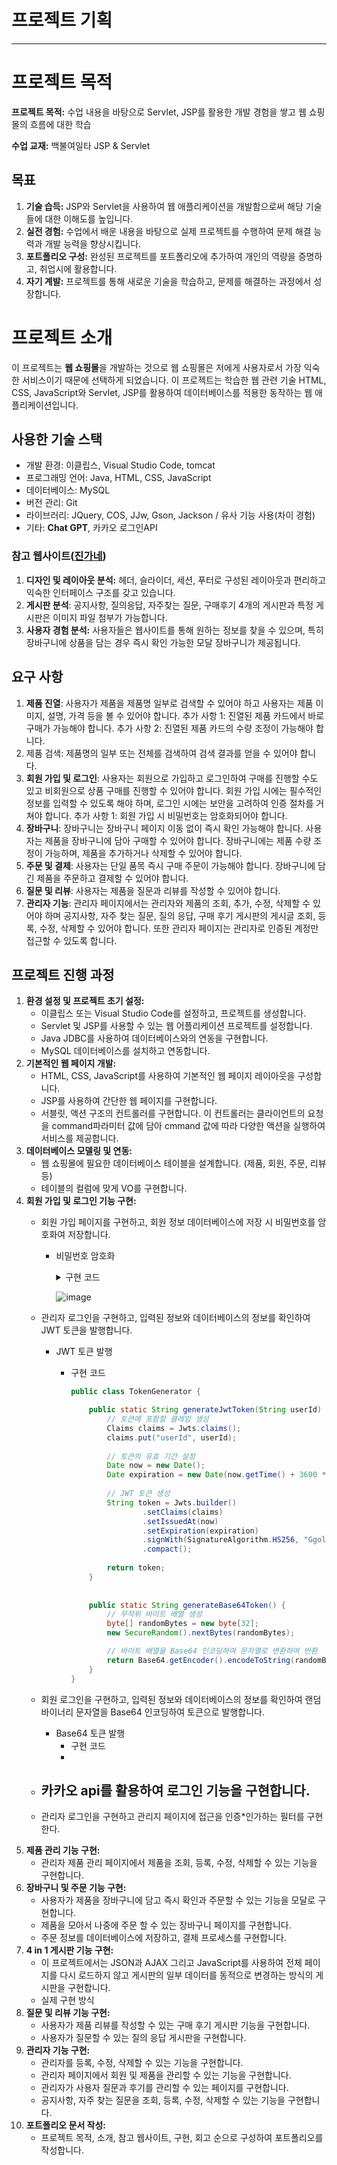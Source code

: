 # 프로젝트 기획

---




# 프로젝트 목적

**프로젝트 목적:** 수업 내용을 바탕으로 Servlet, JSP를 활용한 개발 경험을 쌓고 웹 쇼핑몰의 흐름에 대한 학습

**수업 교재:** 백불여일타 JSP & Servlet

## 목표

1. **기술 습득:** JSP와 Servlet을 사용하여 웹 애플리케이션을 개발함으로써 해당 기술들에 대한 이해도를 높입니다.
2. **실전 경험:** 수업에서 배운 내용을 바탕으로 실제 프로젝트를 수행하여 문제 해결 능력과 개발 능력을 향상시킵니다.
3. **포트폴리오 구성:** 완성된 프로젝트를 포트폴리오에 추가하여 개인의 역량을 증명하고, 취업시에 활용합니다.
4. **자기 계발:** 프로젝트를 통해 새로운 기술을 학습하고, 문제를 해결하는 과정에서 성장합니다.

# 프로젝트 소개

이 프로젝트는 **웹 쇼핑몰**을 개발하는 것으로 웹 쇼핑몰은 저에게 사용자로서 가장 익숙한 서비스이기 때문에 선택하게 되었습니다. 이 프로젝트는 학습한 웹 관련 기술 HTML, CSS, JavaScript와 Servlet, JSP를 활용하여 데이터베이스를  적용한 동작하는 웹 애플리케이션입니다.

## 사용한 기술 스택

- 개발 환경: 이클립스, Visual Studio Code, tomcat
- 프로그래밍 언어: Java, HTML, CSS, JavaScript
- 데이터베이스: MySQL
- 버전 관리: Git
- 라이브러리: JQuery, COS, JJw, Gson, Jackson / 유사 기능 사용(차이 경험)
- 기타: **Chat GPT**, 카카오 로그인API

### **참고 웹사이트([진가네](https://jinganebanchan.com/))**

1. **디자인 및 레이아웃 분석:**  헤더, 슬라이더, 세션, 푸터로 구성된 레이아웃과 편리하고 익숙한 인터페이스 구조를 갖고 있습니다.
2. **게시판 분석**: 공지사항, 질의응답, 자주찾는 질문, 구매후기 4개의 게시판과 특정 게시판은 이미지 파일 첨부가 가능합니다.
3. **사용자 경험 분석:** 사용자들은 웹사이트를 통해 원하는 정보를 찾을 수 있으며, 특히 장바구니에 상품을 담는 경우 즉시 확인 가능한 모달 장바구니가 제공됩니다.

## 요구 사항

1. **제품 진열**: 사용자가 제품을 제품명 일부로 검색할 수 있어야 하고 사용자는 제품 이미지, 설명, 가격 등을 볼 수 있어야 합니다. 
추가 사항 1: 진열된 제품 카드에서 바로 구매가 가능해야 합니다.
추가 사항 2: 진열된 제품 카드의 수량 조정이 가능해야 합니다.
2. 제품 검색: 제품명의 일부 또는 전체를 검색하여 검색 결과를 얻을 수 있어야 합니다.
3. **회원 가입 및 로그인**: 사용자는 회원으로 가입하고 로그인하여 구매를 진행할 수도 있고 비회원으로 상품 구매를 진행할 수 있어야 합니다. 회원 가입 시에는 필수적인 정보를 입력할 수 있도록 해야 하며, 로그인 시에는 보안을 고려하여 인증 절차를 거쳐야 합니다. 
추가 사항 1: 회원 가입 시 비밀번호는 암호화되어야 합니다.
4. **장바구니**: 장바구니는 장바구니 페이지 이동 없이 즉시 확인 가능해야 합니다. 사용자는 제품을 장바구니에 담아 구매할 수 있어야 합니다. 장바구니에는 제품 수량 조정이 가능하며, 제품을 추가하거나 삭제할 수 있어야 합니다.
5. **주문 및 결제**: 사용자는 단일 품목 즉시 구매 주문이 가능해야 합니다. 장바구니에 담긴 제품을 주문하고 결제할 수 있어야 합니다.
6. **질문 및 리뷰**: 사용자는 제품을 질문과 리뷰를 작성할 수 있어야 합니다.
7. **관리자 기능**: 관리자 페이지에서는 관리자와 제품의 조회, 추가, 수정, 삭제할 수 있어야 하며 공지사항, 자주 찾는 질문, 질의 응답, 구매 후기 게시판의 게시글 조회, 등록, 수정, 삭제할 수 있어야 합니다.  또한 관리자 페이지는 관리자로 인증된 계정만 접근할 수 있도록 합니다.

## **프로젝트 진행 과정**

1. **환경 설정 및 프로젝트 초기 설정:**
    - 이클립스 또는 Visual Studio Code를 설정하고, 프로젝트를 생성합니다.
    - Servlet 및 JSP를 사용할 수 있는 웹 어플리케이션 프로젝트를 설정합니다.
    - Java JDBC를 사용하여 데이터베이스와의 연동을 구현합니다.
    - MySQL 데이터베이스를 설치하고 연동합니다.
2. **기본적인 웹 페이지 개발:**
    - HTML, CSS, JavaScript를 사용하여 기본적인 웹 페이지 레이아웃을 구성합니다.
    - JSP를 사용하여 간단한 웹 페이지를 구현합니다.
    - 서블릿, 액션 구조의 컨트롤러를 구현합니다. 이 컨트롤러는 클라이언트의 요청을 command파라미터 값에 담아 cmmand 값에 따라 다양한 액션을 실행하여 서비스를 제공합니다.
3. **데이터베이스 모델링 및 연동:**
    - 웹 쇼핑몰에 필요한 데이터베이스 테이블을 설계합니다. (제품, 회원, 주문, 리뷰 등)
    - 테이블의 컬럼에 맞게 VO를 구현합니다.
4. **회원 가입 및 로그인 기능 구현:**
    - 회원 가입 페이지를 구현하고, 회원 정보 데이터베이스에 저장 시 비밀번호를 암호화여 저장합니다.
        - 비밀번호 암호화
            <details>
                <summary>구현 코드</summary>
                    ```
                    
                        public String hashPassword(String password) {
                        // 입력된 비밀번호를 해싱하여 반환하는 메서드
                        
                            try {
                                MessageDigest md = MessageDigest.getInstance("SHA-256");
                                // SHA-256 해시 알고리즘을 사용하는 MessageDigest 객체 생성
                                // 256비트 16진수 64자리
                                
                                byte[] hash = md.digest(password.getBytes());
                                // 입력된 비밀번호를 바이트 배열로 변환하여 해시 알고리즘으로 처리
                                
                                StringBuilder hexString = new StringBuilder();
                                // 해싱된 비밀번호를 16진수 문자열로 변환하여 담기 위해
                                // 문자열을 동적으로 추가하는 StringBuilder객체를 생성
                                
                               
                                for (byte b : hash) {
                                    String hex = Integer.toHexString(0xff & b);
                        	          // 해시된 바이트 배열을 16진수 문자열로 변환
                                    
                                    if (hex.length() == 1) {
                                        hexString.append('0');
                                    }
                                    // 한 자리 16진수인 경우 가독성을 위해 0을 추가 
                                    
                                    hexString.append(hex);
                                    // 16진수 문자열을 하나의 문자열로 생성
                                    
                                return hexString.toString();
                                // 해시된 비밀번호를 16진수 문자열로 반환
                                
                            } catch (NoSuchAlgorithmException e) {
                                // NoSuchAlgorithmException 예외 발생 시 null 반환
                                return null;
                            }
                        }
              
                  ```
            </details>

                
                
            ![image](https://github.com/wjstodsss/servlet_project/assets/68169507/45ed06d2-2940-481d-880f-2322850f46ce)

    - 관리자 로그인을  구현하고, 입력된 정보와 데이터베이스의 정보를 확인하여 JWT 토큰을 발행합니다.
        - JWT 토큰 발행
            - 구현 코드
                
                ```java
                public class TokenGenerator {
                
                    public static String generateJwtToken(String userId) {
                        // 토큰에 포함할 클레임 생성
                        Claims claims = Jwts.claims();
                        claims.put("userId", userId);
                        
                        // 토큰의 유효 기간 설정
                        Date now = new Date();
                        Date expiration = new Date(now.getTime() + 3600 * 1000); // 1시간
                        
                        // JWT 토큰 생성
                        String token = Jwts.builder()
                                .setClaims(claims)
                                .setIssuedAt(now)
                                .setExpiration(expiration)
                                .signWith(SignatureAlgorithm.HS256, "GgolDdooGi")
                                .compact();
                        
                        return token;
                    }
                    
                    
                    public static String generateBase64Token() {
                		// 무작위 바이트 배열 생성
                		byte[] randomBytes = new byte[32];
                		new SecureRandom().nextBytes(randomBytes);
                
                		// 바이트 배열을 Base64 인코딩하여 문자열로 변환하여 반환
                		return Base64.getEncoder().encodeToString(randomBytes);
                	}
                }
                ```
                
    - 회원 로그인을 구현하고, 입력된 정보와 데이터베이스의 정보를 확인하여 랜덤 바이너리 문자열을 Base64 인코딩하여 토큰으로 발행합니다.
        - Base64 토큰 발행
            - 구현 코드
            - 
    - 카카오 api를 활용하여 로그인 기능을 구현합니다.
        - 
    - 관리자 로그인을 구현하고 관리지 페이지에 접근을 인증*인가하는 필터를 구현한다.
5. **제품 관리 기능 구현:**
    - 관리자 제품 관리 페이지에서 제품을 조회, 등록, 수정, 삭제할 수 있는 기능을 구현합니다.
6. **장바구니 및 주문 기능 구현:**
    - 사용자가 제품을 장바구니에 담고 즉시 확인과 주문할 수 있는 기능을 모달로 구현합니다.
    - 제품을 모아서 나중에 주문 할 수 있는 장바구니 페이지를 구현합니다.
    - 주문 정보를 데이터베이스에 저장하고, 결제 프로세스를 구현합니다.
7. **4 in 1 게시판 기능 구현:** 
    - 이 프로젝트에서는 JSON과 AJAX 그리고 JavaScript를 사용하여 전체 페이지를 다시 로드하지 않고 게시판의 일부 데이터를 동적으로 변경하는 방식의 게시판을 구현합니다.
    - 실제 구현 방식
8. **질문 및 리뷰 기능 구현:**
    - 사용자가 제품 리뷰를 작성할 수 있는 구매 후기 게시판 기능을 구현합니다.
    - 사용자가 질문할 수 있는 질의 응답 게시판을 구현합니다.
9. **관리자 기능 구현:**
    - 관리자를 등록, 수정, 삭제할 수 있는 기능을 구현합니다.
    - 관리자 페이지에서 회원 및 제품을 관리할 수 있는 기능을 구현합니다.
    - 관리자가 사용자 질문과 후기를 관리할 수 있는 페이지를 구현합니다.
    - 공지사항, 자주 찾는 질문을 조회, 등록, 수정, 삭제할 수 있는 기능을 구현합니다.
10. **포트폴리오 문서 작성:**
    - 프로젝트 목적, 소개, 참고 웹사이트, 구현, 회고 순으로 구성하여 포트폴리오를 작성합니다.

